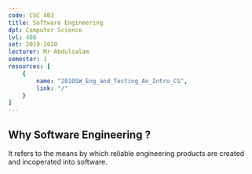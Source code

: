 ```yaml
---
code: CSC 403
title: Software Engineering
dpt: Computer Science
lvl: 400
set: 2019-2020
lecturer: Mr Abdulsalam
semester: 1
resources: [
    {
        name: "2010SW_Eng_and_Testing_An_Intro_CS",
        link: "/"
    }
]
---
```

## Why Software Engineering ?
It refers to the means by which reliable engineering products are created and incoperated into software.
